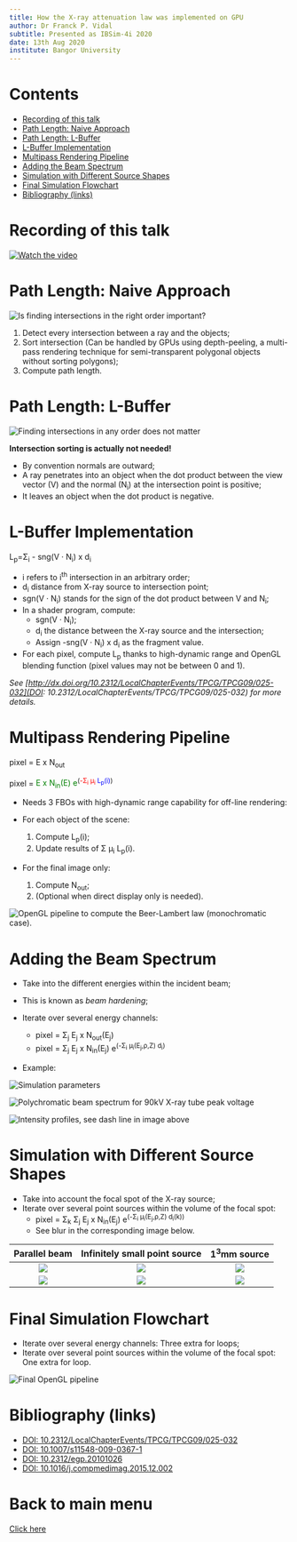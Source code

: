 ```yaml
---
title: How the X-ray attenuation law was implemented on GPU
author: Dr Franck P. Vidal
subtitle: Presented as IBSim-4i 2020
date: 13th Aug 2020
institute: Bangor University
---
```


# Contents

- [Recording of this talk](#Recording-of-this-talk)
- [Path Length: Naive Approach](#Path-Length:-Naive-Approach)
- [Path Length: L-Buffer](#Path-Length-L-Buffer)
- [L-Buffer Implementation](#L-Buffer-Implementation)
- [Multipass Rendering Pipeline](#Multipass-Rendering-Pipeline)
- [Adding the Beam Spectrum](#Adding-the-Beam-Spectrum)
- [Simulation with Different Source Shapes](#Simulation-with-Different-Source-Shapes)
- [Final Simulation Flowchart](#Final-Simulation-Flowchart)
- [Bibliography (links)](#Bibliography-links)



# Recording of this talk

[![Watch the video](https://img.youtube.com/vi/RLUg9urgzM0/0.jpg)](https://youtu.be/RLUg9urgzM0 "How the X-ray attenuation law was implemented on GPU")

# Path Length: Naive Approach

![*Is finding intersections in the right order important?*](img/intersections.png)

1. Detect every intersection between a ray and the objects;
2. Sort intersection
(Can be handled by GPUs using depth-peeling, a multi-pass rendering technique for semi-transparent polygonal objects without sorting polygons);
3. Compute path length.


# Path Length: L-Buffer

![*Finding intersections in any order does not matter*](img/l-buffer.png)

**Intersection sorting is actually not needed!**

- By convention normals are outward;
- A ray penetrates into an object when the dot product between the view vector (V) and the normal (N<sub>i</sub>) at the intersection point is positive;
- It leaves an object when the dot product is negative.

# L-Buffer Implementation

L<sub>p</sub>=&Sigma;<sub>i</sub> - sng(V &middot; N<sub>i</sub>) x d<sub>i</sub>


- i refers to i<sup>th</sup> intersection in an arbitrary order;
- d<sub>i</sub> distance from X-ray source to intersection point;
- sgn(V &middot; N<sub>i</sub>) stands for the sign of the dot product between V and N<sub>i</sub>;
- In a shader program, compute:
    - sgn(V &middot; N<sub>i</sub>);
    - d<sub>i</sub> the distance between the X-ray source and the intersection;
    - Assign -sng(V &middot; N<sub>i</sub>) x d<sub>i</sub> as the fragment value.
- For each pixel, compute L<sub>p</sub> thanks to high-dynamic range and OpenGL blending function (pixel values may not be between 0 and 1).

*See [http://dx.doi.org/10.2312/LocalChapterEvents/TPCG/TPCG09/025-032](DOI: 10.2312/LocalChapterEvents/TPCG/TPCG09/025-032) for more details.*


# Multipass Rendering Pipeline

pixel = E x N<sub>out</sub>

pixel =  <span style="color:green">E x N<sub>in</sub>(E) e</span><sup>(<span style="color:red">-&Sigma;<sub>i</sub> &mu;<sub>i</sub> </span> <span style="color:blue">  L<sub>p</sub>(i)</span>)</sup>

- Needs 3 FBOs with high-dynamic range capability for off-line rendering:

- For each object of the scene:
  1. Compute L<sub>p</sub>(i);
  2. Update results of &Sigma; &mu;<sub>i</sub> L<sub>p</sub>(i).
- For the final image only:
  1. Compute N<sub>out</sub>;
  2. (Optional when direct display only is needed).

![*OpenGL pipeline to compute the Beer-Lambert law (monochromatic case).*](img/pipeline1.png)

# Adding the Beam Spectrum

- Take into the different energies within the incident beam;
- This is known as *beam hardening*;
- Iterate over several energy channels:
  - pixel = &Sigma;<sub>j</sub> E<sub>j</sub> x N<sub>out</sub>(E<sub>j</sub>)
  - pixel = &Sigma;<sub>j</sub> E<sub>j</sub> x N<sub>in</sub>(E<sub>j</sub>) e<sup>(-&Sigma;<sub>i</sub> &mu;<sub>i</sub>(E<sub>j</sub>,&rho;,Z) d<sub>i</sub>)</sup>

- Example:

![*Simulation parameters*](img/figure3a.png)

![*Polychromatic beam spectrum for 90kV X-ray tube peak voltage*](img/figure3b.png)

![*Intensity profiles, see dash line in image above*](img/figure3c.png)


# Simulation with Different Source Shapes

- Take into account the focal spot of the X-ray source;
- Iterate over several point sources within the volume of the focal spot:
  - pixel = &Sigma;<sub>k</sub> &Sigma;<sub>j</sub> E<sub>j</sub> x N<sub>in</sub>(E<sub>j</sub>) e<sup>(-&Sigma;<sub>i</sub> &mu;<sub>i</sub>(E<sub>j</sub>,&rho;,Z) d<sub>i</sub>(k))</sup>
  - See blur in the corresponding image below.


| Parallel beam             |  Infinitely small point source | 1<sup>3</sup>mm source |
:-------------------------:|:-------------------------:|:-------------------------:
![](img/figure2a_top.png) |   ![](img/figure2b_top.png)  |   ![](img/figure2c_top.png)
![](img/figure2a_bottom.png) | ![](img/figure2b_bottom.png)| ![](img/figure2c_bottom.png)




# Final Simulation Flowchart

- Iterate over several energy channels: Three extra for loops;
- Iterate over several point sources within the volume of the focal spot: One extra for loop.

![*Final OpenGL pipeline*](img/figure4.png)

# Bibliography (links)

- [DOI: 10.2312/LocalChapterEvents/TPCG/TPCG09/025-032](http://dx.doi.org/10.2312/LocalChapterEvents/TPCG/TPCG09/025-032)
- [DOI: 10.1007/s11548-009-0367-1](http://dx.doi.org/10.1007/s11548-009-0367-1)
- [DOI: 10.2312/egp.20101026](http://dx.doi.org/10.2312/egp.20101026)
- [DOI: 10.1016/j.compmedimag.2015.12.002](https://doi.org/10.1016/j.compmedimag.2015.12.002)

# Back to main menu

[Click here](../README.md)
